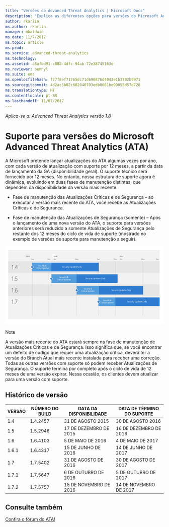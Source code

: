 ```yaml
---
title: "Versões do Advanced Threat Analytics | Microsoft Docs"
description: "Explica as diferentes opções para versões do Microsoft Advanced Threat Analytics (ATA)."
author: rkarlin
ms.author: rkarlin
manager: mbaldwin
ms.date: 11/7/2017
ms.topic: article
ms.prod: 
ms.service: advanced-threat-analytics
ms.technology: 
ms.assetid: a8afbd91-c888-4dfc-94ab-72e38745163e
ms.reviewer: bennyl
ms.suite: ems
ms.openlocfilehash: f77f8ef71765dc71d690876d4043e1b3702b9971
ms.sourcegitcommit: 4d2ac5b02c682840703edb0661be09055d57d728
ms.translationtype: HT
ms.contentlocale: pt-BR
ms.lasthandoff: 11/07/2017
---
```

*Aplica-se a: Advanced Threat Analytics versão 1.8*

# <a name="support-for-microsoft-advanced-threat-analytics-ata-versions"></a>Suporte para versões do Microsoft Advanced Threat Analytics (ATA)

A Microsoft pretende lançar atualizações do ATA algumas vezes por ano, com cada versão de atualização com suporte por 12 meses, a partir da data de lançamento da GA (disponibilidade geral). O suporte técnico será fornecido por 12 meses. No entanto, nossa estrutura de suporte agora é dinâmica, evoluindo em duas fases de manutenção distintas, que dependem da disponibilidade da versão mais recente.

-   Fase de manutenção das Atualizações Críticas e de Segurança – ao executar a versão mais recente do ATA, você recebe as Atualizações Críticas e de Segurança.

-   Fase de manutenção das Atualizações de Segurança (somente) – Após o lançamento de uma nova versão do ATA, o suporte para versões anteriores será reduzido a somente Atualizações de Segurança pelo restante dos 12 meses do ciclo de vida de suporte (mostrado no exemplo de versões de suporte para manutenção a seguir).
 
![Exemplo de versões de suporte para manutenção](media/versions.png)

> [!Note]
> A versão mais recente do ATA estará sempre na fase de manutenção de Atualizações Críticas e de Segurança. Isso significa que, se você encontrar um defeito de código que requer uma atualização crítica, deverá ter a versão do Branch Atual mais recente instalada para receber uma correção. Todas as outras versões com suporte só podem receber Atualizações de Segurança. O suporte termina por completo após o ciclo de vida de 12 meses de uma versão expirar. Nessa ocasião, os clientes devem atualizar para uma versão com suporte.

## <a name="version-history"></a>Histórico de versão

|VERSÃO|NÚMERO DO BUILD|DATA DA DISPONIBILIDADE| DATA DE TÉRMINO DO SUPORTE|
|----|----|----|----|
|1.4|1.4.2457|31 DE AGOSTO 2015|30 DE AGOSTO 2016|
|1.5|1.5.2946|17 DE DEZEMBRO DE 2015|16 DE DEZEMBRO DE 2016|
|1.6|1.6.4103|5 DE MAIO DE 2016|4 DE MAIO DE 2017|
|1.6.1|1.6.4317|15 DE JUNHO DE 2016|14 DE JUNHO DE 2017|
|1.7|1.7.5402|31 DE AGOSTO DE 2016|30 DE AGOSTO DE 2017|
|1.7.1|1.7.5647|6 DE OUTUBRO DE 2016|5 DE OUTUBRO DE 2017|
|1.7.2|1.7.5757|15 DE NOVEMBRO DE 2016|14 DE NOVEMBRO DE 2017|





## <a name="see-also"></a>Consulte também
[Confira o fórum do ATA!](https://social.technet.microsoft.com/Forums/security/home?forum=mata)

